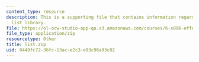 ```yaml
---
content_type: resource
description: This is a supporting file that contains information regarding linked
  list library.
file: https://ol-ocw-studio-app-qa.s3.amazonaws.com/courses/6-s096-effective-programming-in-c-and-c-january-iap-2014/0449fc7236fc13ace2c3e93c96a93c02_list.zip
file_type: application/zip
resourcetype: Other
title: list.zip
uid: 0449fc72-36fc-13ac-e2c3-e93c96a93c02
---
```

